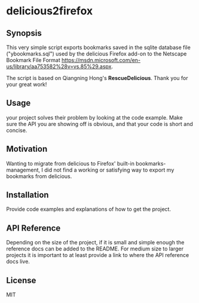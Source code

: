 # delicious2firefox
## Synopsis

This very simple script exports bookmarks saved in the sqlite database file ("ybookmarks.sql") used by the delicious Firefox add-on to the Netscape Bookmark File Format https://msdn.microsoft.com/en-us/library/aa753582%28v=vs.85%29.aspx. 

The script is based on Qiangning Hong's **RescueDelicious**. Thank you for your great work!

## Usage

your project solves their problem by looking at the code example. Make sure the API you are showing off is obvious, and that your code is short and concise.

## Motivation

Wanting to migrate from delicious to Firefox' built-in bookmarks-management, I did not find a working or satisfying way to export my bookmarks from delicious.

## Installation

Provide code examples and explanations of how to get the project.

## API Reference

Depending on the size of the project, if it is small and simple enough the reference docs can be added to the README. For medium size to larger projects it is important to at least provide a link to where the API reference docs live.

## License

MIT
